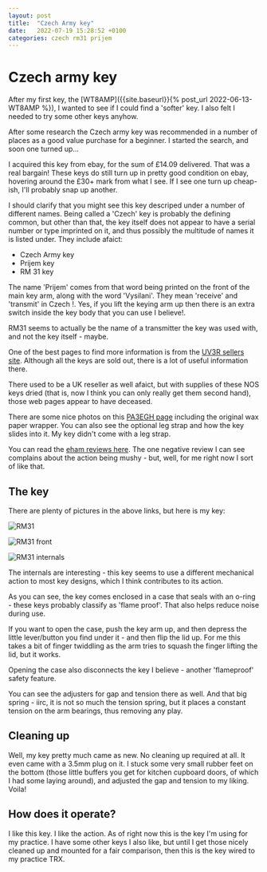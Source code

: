 ```yaml
---
layout: post
title:  "Czech Army key"
date:   2022-07-19 15:28:52 +0100
categories: czech rm31 prijem
---
```


# Czech army key

After my first key, the [WT8AMP]({{site.baseurl}}{% post_url 2022-06-13-WT8AMP %}), I wanted to see
if I could find a 'softer' key. I also felt I needed to try some other keys anyhow.

After some research the Czech army key was recommended in a number of places as a good value purchase
for a beginner. I started the search, and soon one turned up...

I acquired this key from ebay, for the sum of £14.09 delivered. That was a real bargain! These
keys do still turn up in pretty good condition on ebay, hovering around the £30+ mark from what
I see. If I see one turn up cheap-ish, I'll probably snap up another.

I should clarify that you might see this key descriped under a number of different names. Being called
a 'Czech' key is probably the defining common, but other than that, the key itself does not appear to
have a serial number or type imprinted on it, and thus possibly the multitude of names it is listed
under. They include afaict:

- Czech Army key
- Prijem key
- RM 31 key

The name 'Prijem' comes from that word being printed on the front of the main key arm, along with the
word 'Vysilani'. They mean 'receive' and 'transmit' in Czech !. Yes, if you lift the keying arm up then
there is an extra switch inside the key body that you can use I believe!.

RM31 seems to actually be the name of a transmitter the key was used with, and not the key itself -
maybe.

One of the best pages to find more information is from the [UV3R sellers site](http://www.uv3r.com/CzechMorseKeys/index.html). Although all the keys are sold out, there is a lot of useful information there.

There used to be a UK reseller as well afaict, but with supplies of these NOS keys dried (that is, now
I think you can only really get them second hand), those web pages appear to have deceased.

There are some nice photos on this
[PA3EGH page](https://www.pa3egh.nl/morse-keys-from-europe/morse-keys-czech/)
including the original wax paper wrapper. You can also see the optional leg strap and how the key slides
into it. My key didn't come with a leg strap.

You can read the [eham reviews here](https://www.eham.net/reviews/view-product?id=9588). The one
negative review I can see complains about the action being mushy - but, well, for me right now I sort
of like that.

## The key

There are plenty of pictures in the above links, but here is my key:

![RM31]({{site.url}}/images/RM31.jpg)

![RM31 front]({{site.url}}/images/RM31_front.jpg)

![RM31 internals]({{site.url}}/images/RM31_internals.jpg)

The internals are interesting - this key seems to use a different mechanical action to most key
designs, which I think contributes to its action.

As you can see, the key comes enclosed in a case that seals with an o-ring - these keys probably
classify as 'flame proof'. That also helps reduce noise during use.

If you want to open the case, push the key arm up, and then depress the little lever/button you find
under it - and then flip the lid up. For me this takes a bit of finger twiddling as the arm tries to
squash the finger lifting the lid, but it works.

Opening the case also disconnects the key I believe - another 'flameproof' safety feature.

You can see the adjusters for gap and tension there as well. And that big spring - iirc, it is not so
much the tension spring, but it places a constant tension on the arm bearings, thus removing any play.

## Cleaning up

Well, my key pretty much came as new. No cleaning up required at all. It even came with a 3.5mm plug
on it. I stuck some very small rubber feet on the bottom (those little buffers you get for kitchen
cupboard doors, of which I had some laying around), and adjusted the gap and tension to my liking.
Voila!

## How does it operate?

I like this key. I like the action. As of right now this is the key I'm using for my practice. I have
some other keys I also like, but until I get those nicely cleaned up and mounted for a fair
comparison, then this is the key wired to my practice TRX.

